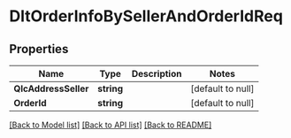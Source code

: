# DltOrderInfoBySellerAndOrderIdReq

## Properties
Name | Type | Description | Notes
------------ | ------------- | ------------- | -------------
**QlcAddressSeller** | **string** |  | [default to null]
**OrderId** | **string** |  | [default to null]

[[Back to Model list]](../README.md#documentation-for-models) [[Back to API list]](../README.md#documentation-for-api-endpoints) [[Back to README]](../README.md)

